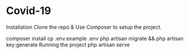 # Covid-19



Installation
Clone the repo & Use Composer to setup the project.

composer install
cp .env.example .env
php artisan migrate && php artisan key:generate
Running the project
php artisan serve
